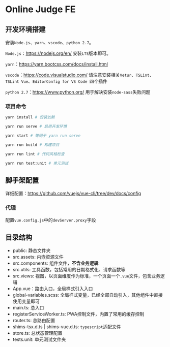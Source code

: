 # Online Judge FE

## 开发环境搭建

安装`Node.js`、`yarn`、`vscode`、`python 2.7`。

`Node.js`：https://nodejs.org/en/ 安装`LTS`版本即可。

`yarn`：https://yarn.bootcss.com/docs/install.html

`vscode`：https://code.visualstudio.com/ 请注意安装相关`Vetur`、`TSLint`、`TSLint Vue`、`EditorConfig for VS Code
`四个插件

`python 2.7`：https://www.python.org/ 用于解决安装`node-sass`失败问题

### 项目命令

```bash
yarn install # 安装依赖

yarn run serve # 启用开发环境

yarn start # 等同于 yarn run serve

yarn run build # 构建项目

yarn run lint # 代码风格检查

yarn run test:unit # 单元测试
```

## 脚手架配置

详细配置：https://github.com/vuejs/vue-cli/tree/dev/docs/config

### 代理

配置`vue.config.js`中的`devServer.proxy`字段

## 目录结构

- public: 静态文件夹
- src.assets: 内嵌资源文件
- src.components: 组件文件，**不含业务逻辑**
- src.utils: 工具函数，包括常用的日期格式化、请求函数等
- src.views: 视图，以页面维度作为标准，一个页面一个`.vue`文件，包含业务逻辑
- App.vue：路由入口，全局样式引入入口
- global-variables.scss: 全局样式变量，已经全部自动引入，其他组件中直接使用变量即可
- main.ts: 总入口
- registerServiceWorker.ts: PWA控制文件，内置了常用的缓存控制
- router.ts: 总路由配置
- shims-tsx.d.ts | shims-vue.d.ts: `typescript`适配文件
- store.ts: 总状态管理配置
- tests.unit: 单元测试文件夹

